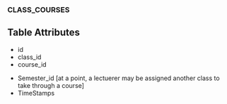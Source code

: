 ### CLASS_COURSES

## Table Attributes
 - id
 - class_id
 - course_id
 <!-- - lecturer_id (_Foreing Key on User-Model_) -->
 - Semester_id [at a point, a lectuerer may be assigned another class to take through a course]
 - TimeStamps